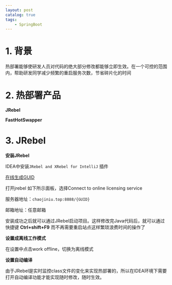 ```yaml
---
layout: post   	
catalog: true 	
tags:
    - SpringBoot
---
```



# 1. 背景

热部署能够使研发人员对代码的绝大部分修改都能够立即生效。在一个可控的范围内，帮助研发同学减少频繁的重启服务次数，节省碎片化的时间

# 2. 热部署产品

**JRebel**

**FastHotSwapper**

# 3. JRebel

**安装JRebel**

IDEA中安装`JRebel and XRebel for IntelliJ` 插件

[在线生成GUID](https://www.guidgen.com/)

打开jrebel 如下所示面板，选择Connect to online licensing service

服务器地址：`chaojiniu.top:8888/{GUID}`

邮箱地址：任意邮箱

安装成功之后就可以通过JRebel启动项目。这样修改完Java代码后，就可以通过快捷键 **Ctrl+shift+F9** 而不再需要重启站点这样繁琐浪费时间的操作了

**设置成离线工作模式**

在设置中点击work offline，切换为离线模式

**设置自动编译**

由于JRebel是实时监控class文件的变化来实现热部署的，所以在IDEA环境下需要打开自动编译功能才能实现随时修改，随时生效。











